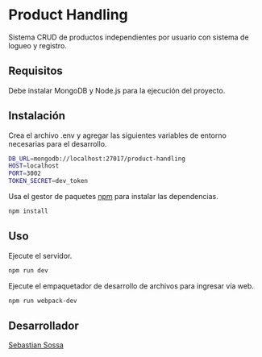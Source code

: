 # Product Handling

Sistema CRUD de productos independientes por usuario con sistema de logueo y registro.

## Requisitos

Debe instalar MongoDB y Node.js para la ejecución del proyecto.

## Instalación

Crea el archivo .env y agregar las siguientes variables de entorno necesarias para el desarrollo.

```bash
DB_URL=mongodb://localhost:27017/product-handling
HOST=localhost
PORT=3002
TOKEN_SECRET=dev_token
```

Usa el gestor de paquetes [npm](https://www.npmjs.com/) para instalar las dependencias.

```bash
npm install
```

## Uso

Ejecute el servidor.

```bash
npm run dev
```

Ejecute el empaquetador de desarrollo de archivos para ingresar vía web.

```bash
npm run webpack-dev
```

## Desarrollador

[Sebastian Sossa](https://www.facebook.com/sebssos/)